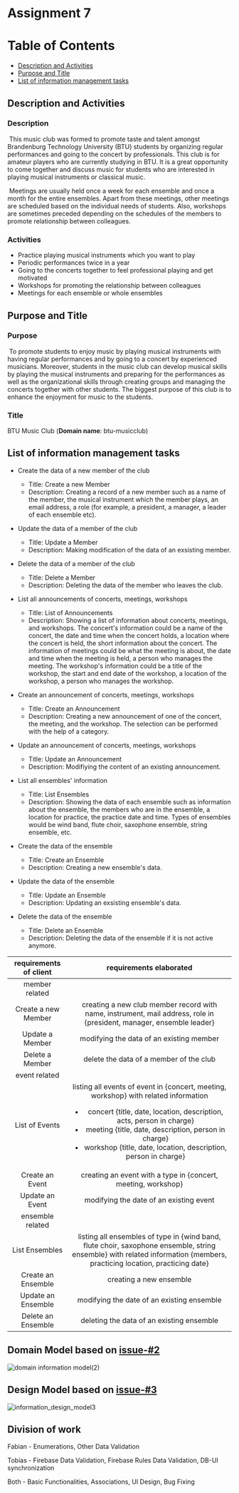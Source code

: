 # Assignment 7

# Table of Contents

* [Description and Activities](#description-and-activities)
* [Purpose and Title](#purpose-and-title)
* [List of information management tasks](#list-of-information-management-tasks)

## Description and Activities

### Description

&nbsp;This music club was formed to promote taste and talent amongst Brandenburg Technology University (BTU) students by
organizing regular performances and going to the concert by professionals. This club is for amateur players who are
currently studying in BTU. It is a great opportunity to come together and discuss music for students who are interested
in playing musical instruments or classical music.

&nbsp;Meetings are usually held once a week for each ensemble and once a month for the entire ensembles. Apart from
these meetings, other meetings are scheduled based on the individual needs of students. Also, workshops are sometimes
preceded depending on the schedules of the members to promote relationship between colleagues.

### Activities

- Practice playing musical instruments which you want to play
- Periodic performances twice in a year
- Going to the concerts together to feel professional playing and get motivated
- Workshops for promoting the relationship between colleagues
- Meetings for each ensemble or whole ensembles

## Purpose and Title

### Purpose

&nbsp;To promote students to enjoy music by playing musical instruments with having regular performances and by going to
a concert by experienced musicians. Moreover, students in the music club can develop musical skills by playing the
musical instruments and preparing for the performances as well as the organizational skills through creating groups and
managing the concerts together with other students. The biggest purpose of this club is to enhance the enjoyment for
music to the students.

### Title

BTU Music Club (**Domain name**: btu-musicclub)

## List of information management tasks

+ Create the data of a new member of the club
    + Title: Create a new Member
    + Description: Creating a record of a new member such as a name of the member, the musical instrument which the
      member plays, an email address, a role (for example, a president, a manager, a leader of each ensemble etc).

+ Update the data of a member of the club
    + Title: Update a Member
    + Description: Making modification of the data of an exsisting member.

+ Delete the data of a member of the club
    + Title: Delete a Member
    + Description: Deleting the data of the member who leaves the club.

+ List all announcements of concerts, meetings, workshops
    + Title: List of Announcements
    + Description: Showing a list of information about concerts, meetings, and workshops. The concert's information
      could be a name of the concert, the date and time when the concert holds, a location where the concert is held,
      the short information about the concert. The information of meetings could be what the meeting is about, the date
      and time when the meeting is held, a person who manages the meeting. The workshop's information could be a title
      of the workshop, the start and end date of the workshop, a location of the workshop, a person who manages the
      workshop.

+ Create an announcement of concerts, meetings, workshops
    + Title: Create an Announcement
    + Description: Creating a new announcement of one of the concert, the meeting, and the workshop. The selection can
      be performed with the help of a category.

+ Update an announcement of concerts, meetings, workshops
    + Title: Update an Announcement
    + Description: Modifiying the content of an existing announcement.

+ List all ensembles' information
    + Title: List Ensembles
    + Description: Showing the data of each ensemble such as information about the ensemble, the members who are in the
      ensemble, a location for practice, the practice date and time. Types of ensembles would be wind band, flute choir,
      saxophone ensemble, string ensemble, etc.

+ Create the data of the ensemble
    + Title: Create an Ensemble
    + Description: Creating a new ensemble's data.

+ Update the data of the ensemble
    + Title: Update an Ensemble
    + Description: Updating an exsisting ensemble's data.

+ Delete the data of the ensemble
    + Title: Delete an Ensemble
    + Description: Deleting the data of the ensemble if it is not active anymore.

|requirements of client                                   |requirements elaborated  |
|:------------------------------:|:-------------------:|
|member related | |
|Create a new Member  | creating a new club member record with name, instrument, mail address, role in {president, manager, ensemble leader} |
|Update a Member  | modifying the data of an existing member  |
|Delete a Member  | delete the data of a member of the club  |
|event related    | |
|List of Events  | listing all events of event in {concert, meeting, workshop} with related information <ul><li>concert {title, date, location, description, acts, person in charge}</li> <li>meeting {title, date, description, person in charge}</li> <li>workshop {title, date, location, description, person in charge}</li></ul>   |
|Create an Event | creating an event with a type in {concert, meeting, workshop}  |
|Update an Event | modifying the date of an existing event  |
|ensemble related | |
|List Ensembles | listing all ensembles of type in {wind band, flute choir, saxophone ensemble, string ensemble} with related information {members, practicing location, practicing date} |
|Create an Ensemble | creating a new ensemble  |
|Update an Ensemble | modifying the date of an existing ensemble  |
|Delete an Ensemble | deleting the data of an existing ensemble  |

## Domain Model based on [issue-#2](https://github.com/minaleebtu/webapp-lee/issues/2)

![domain information model(2)](https://user-images.githubusercontent.com/74601338/123065703-b028e480-d40f-11eb-8ec2-419ca7c0f934.png)

## Design Model based on [issue-#3](https://github.com/minaleebtu/webapp-lee/issues/3)

![information_design_model3](https://user-images.githubusercontent.com/74371189/123155605-9c5d9c80-d468-11eb-934f-a1bed55dfade.png)

## Division of work

Fabian - Enumerations, Other Data Validation

Tobias - Firebase Data Validation, Firebase Rules Data Validation, DB-UI synchronization

Both - Basic Functionalities, Associations, UI Design, Bug Fixing
